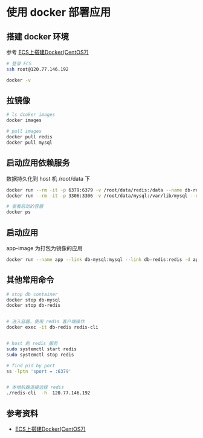 # 使用 docker 部署应用


## 搭建 docker 环境

参考 [ECS上搭建Docker(CentOS7)](https://help.aliyun.com/document_detail/51853.html?spm=5176.11065259.1996646101.searchclickresult.158a232cXTXbTt)

```sh
# 登录 ECS 
ssh root@120.77.146.192

docker -v
```

## 拉镜像

```sh
# ls dcoker images
docker images

# pull images
docker pull redis
docker pull mysql
```

## 启动应用依赖服务

数据持久化到 host 机 /root/data 下

```sh
docker run --rm -it -p 6379:6379 -v /root/data/redis:/data --name db-redis -d redis:latest redis-server --appendonly yes
docker run --rm -it -p 3306:3306 -v /root/data/mysql:/var/lib/mysql --name db-mysql -e MYSQL_ROOT_PASSWORD='Yizhong2018@#$' -d mysql:latest

# 查看启动的容器
docker ps
```

## 启动应用

app-image 为打包为镜像的应用

```sh
docker run --name app --link db-mysql:mysql --link db-redis:redis -d app-image
```

## 其他常用命令

```sh
# stop db container
docker stop db-mysql
docker stop db-redis


# 进入容器，使用 redis 客户端操作
docker exec -it db-redis redis-cli


# host 的 redis 服务
sudo systemctl start redis
sudo systemctl stop redis

# find pid by port
ss -lptn 'sport = :6379'


# 本地机器连接远程 redis
./redis-cli  -h  120.77.146.192
```

## 参考资料

* [ECS上搭建Docker(CentOS7)](https://help.aliyun.com/document_detail/51853.html?spm=5176.11065259.1996646101.searchclickresult.158a232cXTXbTt)


